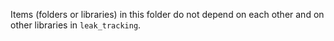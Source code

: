 Items (folders or libraries) in this folder do not depend on each other
and on other libraries in `leak_tracking`.

